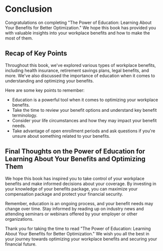 # Conclusion

Congratulations on completing "The Power of Education: Learning About Your Benefits for Better Optimization." We hope this book has provided you with valuable insights into your workplace benefits and how to make the most of them.

Recap of Key Points
-------------------

Throughout this book, we've explored various types of workplace benefits, including health insurance, retirement savings plans, legal benefits, and more. We've also discussed the importance of education when it comes to understanding and optimizing your benefits.

Here are some key points to remember:

* Education is a powerful tool when it comes to optimizing your workplace benefits.
* Take the time to review your benefit options and understand key benefit terminology.
* Consider your life circumstances and how they may impact your benefit needs.
* Take advantage of open enrollment periods and ask questions if you're unsure about something related to your benefits.

Final Thoughts on the Power of Education for Learning About Your Benefits and Optimizing Them
---------------------------------------------------------------------------------------------

We hope this book has inspired you to take control of your workplace benefits and make informed decisions about your coverage. By investing in your knowledge of your benefits package, you can maximize your compensation package and protect your financial security.

Remember, education is an ongoing process, and your benefit needs may change over time. Stay informed by reading up on industry news and attending seminars or webinars offered by your employer or other organizations.

Thank you for taking the time to read "The Power of Education: Learning About Your Benefits for Better Optimization." We wish you all the best in your journey towards optimizing your workplace benefits and securing your financial future.